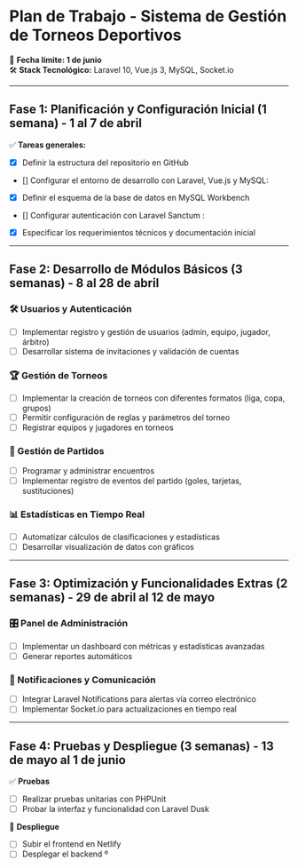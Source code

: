# Plan de Trabajo - Sistema de Gestión de Torneos Deportivos

📅 **Fecha límite: 1 de junio**  
🛠 **Stack Tecnológico:** Laravel 10, Vue.js 3, MySQL, Socket.io  

---

## **Fase 1: Planificación y Configuración Inicial (1 semana) - 1 al 7 de abril**  
✅ **Tareas generales:**  
- [X] Definir la estructura del repositorio en GitHub  
- [] Configurar el entorno de desarrollo con Laravel, Vue.js y MySQL:  
- [X] Definir el esquema de la base de datos en MySQL Workbench  
- [] Configurar autenticación con Laravel Sanctum :
- [X] Especificar los requerimientos técnicos y documentación inicial  

---

## **Fase 2: Desarrollo de Módulos Básicos (3 semanas) - 8 al 28 de abril**  

### **🛠 Usuarios y Autenticación**  
- [ ] Implementar registro y gestión de usuarios (admin, equipo, jugador, árbitro)  
- [ ] Desarrollar sistema de invitaciones y validación de cuentas  

### **🏆 Gestión de Torneos**  
- [ ] Implementar la creación de torneos con diferentes formatos (liga, copa, grupos)  
- [ ] Permitir configuración de reglas y parámetros del torneo  
- [ ] Registrar equipos y jugadores en torneos  

### **📅 Gestión de Partidos**  
- [ ] Programar y administrar encuentros  
- [ ] Implementar registro de eventos del partido (goles, tarjetas, sustituciones)  

### **📊 Estadísticas en Tiempo Real**  
- [ ] Automatizar cálculos de clasificaciones y estadísticas  
- [ ] Desarrollar visualización de datos con gráficos  

---

## **Fase 3: Optimización y Funcionalidades Extras (2 semanas) - 29 de abril al 12 de mayo**  

### **🎛 Panel de Administración**  
- [ ] Implementar un dashboard con métricas y estadísticas avanzadas  
- [ ] Generar reportes automáticos  

### **📢 Notificaciones y Comunicación**  
- [ ] Integrar Laravel Notifications para alertas vía correo electrónico  
- [ ] Implementar Socket.io para actualizaciones en tiempo real  

---

## **Fase 4: Pruebas y Despliegue (3 semanas) - 13 de mayo al 1 de junio**  

✅ **Pruebas**  
- [ ] Realizar pruebas unitarias con PHPUnit  
- [ ] Probar la interfaz y funcionalidad con Laravel Dusk  

🚀 **Despliegue**  
- [ ] Subir el frontend en Netlify  
- [ ] Desplegar el backend º    
